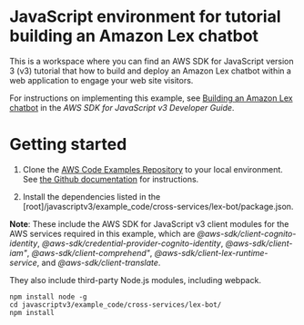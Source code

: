 # JavaScript environment for tutorial building an Amazon Lex chatbot

This is a workspace where you can find an AWS SDK for JavaScript version 3 (v3) tutorial that how to build and deploy an Amazon Lex chatbot
within a web application to engage your web site visitors.

For instructions on implementing this example, see [Building an Amazon Lex chatbot](https://docs.aws.amazon.com/sdk-for-javascript/v3/developer-guide/lex-bot-example.html) in the _AWS SDK for JavaScript v3 Developer Guide_.

# Getting started

1. Clone the [AWS Code Examples Repository](https://github.com/awsdocs/aws-doc-sdk-examples) to your local environment.
   See [the Github documentation](https://docs.github.com/en/github/creating-cloning-and-archiving-repositories/cloning-a-repository) for
   instructions.

1. Install the dependencies listed in the [root]/javascriptv3/example_code/cross-services/lex-bot/package.json.

**Note**: These include the AWS SDK for JavaScript v3 client modules for the AWS services required in this example,
which are _@aws-sdk/client-cognito-identity_, _@aws-sdk/credential-provider-cognito-identity_, _@aws-sdk/client-iam"_,
_@aws-sdk/client-comprehend"_, _@aws-sdk/client-lex-runtime-service_, and _@aws-sdk/client-translate_.

They also include third-party Node.js modules, including webpack.

```
npm install node -g
cd javascriptv3/example_code/cross-services/lex-bot/
npm install
```
